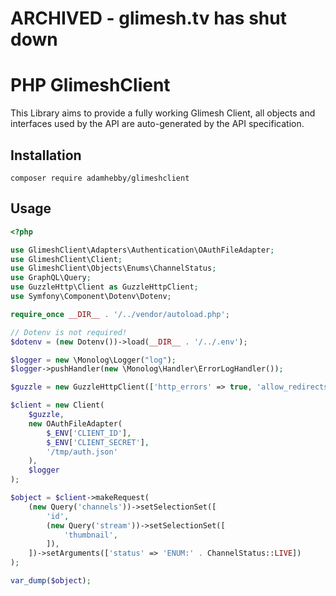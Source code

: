 # ARCHIVED - glimesh.tv has shut down

# PHP GlimeshClient

This Library aims to provide a fully working Glimesh Client, all objects and interfaces used by the API are auto-generated by the API specification.


## Installation

`composer require adamhebby/glimeshclient`

## Usage

```php
<?php

use GlimeshClient\Adapters\Authentication\OAuthFileAdapter;
use GlimeshClient\Client;
use GlimeshClient\Objects\Enums\ChannelStatus;
use GraphQL\Query;
use GuzzleHttp\Client as GuzzleHttpClient;
use Symfony\Component\Dotenv\Dotenv;

require_once __DIR__ . '/../vendor/autoload.php';

// Dotenv is not required!
$dotenv = (new Dotenv())->load(__DIR__ . '/../.env');

$logger = new \Monolog\Logger("log");
$logger->pushHandler(new \Monolog\Handler\ErrorLogHandler());

$guzzle = new GuzzleHttpClient(['http_errors' => true, 'allow_redirects' => true]);

$client = new Client(
    $guzzle,
    new OAuthFileAdapter(
        $_ENV['CLIENT_ID'],
        $_ENV['CLIENT_SECRET'],
        '/tmp/auth.json'
    ),
    $logger
);

$object = $client->makeRequest(
    (new Query('channels'))->setSelectionSet([
        'id',
        (new Query('stream'))->setSelectionSet([
            'thumbnail',
        ]),
    ])->setArguments(['status' => 'ENUM:' . ChannelStatus::LIVE])
);

var_dump($object);

```
